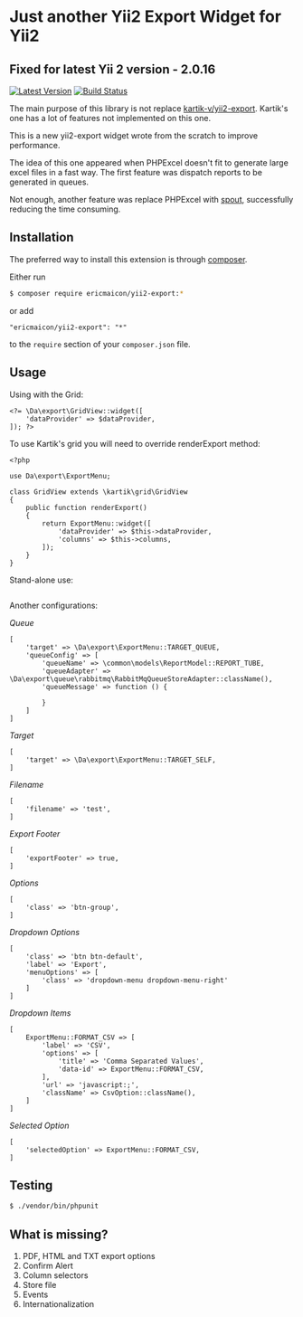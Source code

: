 # Just another Yii2 Export Widget for Yii2

## Fixed for latest Yii 2 version - 2.0.16

[![Latest Version](https://img.shields.io/github/tag/ericmaicon/yii2-export.svg?style=flat-square&label=release)](https://github.com/ericmaicon/yii2-export/tags)
[![Build Status](https://img.shields.io/travis/ericmaicon/yii2-export/master.svg?style=flat-square)](https://travis-ci.org/ericmaicon/yii2-export)

The main purpose of this library is not replace [kartik-v/yii2-export](https://github.com/kartik-v/yii2-export). Kartik's one has a lot of features not implemented on this one.

This is a new yii2-export widget wrote from the scratch to improve performance.

The idea of this one appeared when PHPExcel doesn't fit to generate large excel files in a fast way. The first feature was dispatch reports to be generated in queues.

Not enough, another feature was replace PHPExcel with [spout](https://github.com/box/spout), successfully reducing the time consuming.

## Installation

The preferred way to install this extension is through [composer](http://getcomposer.org/download/).

Either run

```bash
$ composer require ericmaicon/yii2-export:*
```

or add

```
"ericmaicon/yii2-export": "*"
```

to the `require` section of your `composer.json` file.

## Usage

Using with the Grid:

```
<?= \Da\export\GridView::widget([
    'dataProvider' => $dataProvider,
]); ?>
```

To use Kartik's grid you will need to override renderExport method:

```
<?php

use Da\export\ExportMenu;

class GridView extends \kartik\grid\GridView
{
    public function renderExport()
    {
        return ExportMenu::widget([
            'dataProvider' => $this->dataProvider,
            'columns' => $this->columns,
        ]);
    }
}
```

Stand-alone use:

```

```

Another configurations:

*Queue*

```
[
    'target' => \Da\export\ExportMenu::TARGET_QUEUE,
    'queueConfig' => [
        'queueName' => \common\models\ReportModel::REPORT_TUBE,
        'queueAdapter' => \Da\export\queue\rabbitmq\RabbitMqQueueStoreAdapter::className(),
        'queueMessage' => function () {

        }
    ]
]
```

*Target*

```
[
    'target' => \Da\export\ExportMenu::TARGET_SELF,
]
```

*Filename*

```
[
    'filename' => 'test',
]
```

*Export Footer*

```
[
    'exportFooter' => true,
]
```

*Options*

```
[
    'class' => 'btn-group',
]
```

*Dropdown Options*

```
[
    'class' => 'btn btn-default',
    'label' => 'Export',
    'menuOptions' => [
        'class' => 'dropdown-menu dropdown-menu-right'
    ]
]
```

*Dropdown Items*

```
[
    ExportMenu::FORMAT_CSV => [
        'label' => 'CSV',
        'options' => [
            'title' => 'Comma Separated Values',
            'data-id' => ExportMenu::FORMAT_CSV,
        ],
        'url' => 'javascript:;',
        'className' => CsvOption::className(),
    ]
]
```

*Selected Option*

```
[
    'selectedOption' => ExportMenu::FORMAT_CSV,
]
```

## Testing

```bash
$ ./vendor/bin/phpunit
```

## What is missing?

1. PDF, HTML and TXT export options
2. Confirm Alert
3. Column selectors
4. Store file
5. Events
6. Internationalization